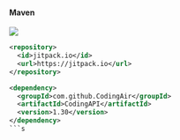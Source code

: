 #### Maven
[![](https://jitpack.io/v/CodingAir/CodingAPI.svg)](https://jitpack.io/#CodingAir/CodingAPI)
```xml
<repository>
  <id>jitpack.io</id>
  <url>https://jitpack.io</url>
</repository>

<dependency>  
  <groupId>com.github.CodingAir</groupId>
  <artifactId>CodingAPI</artifactId>  
  <version>1.30</version>  
</dependency>
```s

